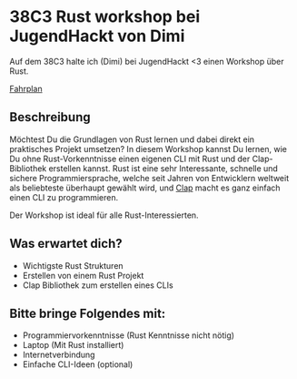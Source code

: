 # 38C3 Rust workshop bei JugendHackt von Dimi

Auf dem 38C3 halte ich (Dimi) bei JugendHackt <3 einen Workshop über Rust.

[Fahrplan](https://events.ccc.de/congress/2024/hub/en/event/einen-cli-mit-rust-erstellen)

## Beschreibung

Möchtest Du die Grundlagen von Rust lernen und dabei direkt ein praktisches Projekt umsetzen?
In diesem Workshop kannst Du lernen, wie Du ohne Rust-Vorkenntnisse einen eigenen CLI mit Rust und der Clap-Bibliothek erstellen kannst.
Rust ist eine sehr Interessante, schnelle und sichere Programmiersprache, welche seit Jahren von Entwicklern weltweit als beliebteste überhaupt gewählt wird, und [Clap](https://docs.rs/clap/latest/clap/) macht es ganz einfach einen CLI zu programmieren.

Der Workshop ist ideal für alle Rust-Interessierten.

## Was erwartet dich?

- Wichtigste Rust Strukturen
- Erstellen von einem Rust Projekt
- Clap Bibliothek zum erstellen eines CLIs

## Bitte bringe Folgendes mit:

- Programmiervorkenntnisse (Rust Kenntnisse nicht nötig)
- Laptop (Mit Rust installiert)
- Internetverbindung
- Einfache CLI-Ideen (optional)

